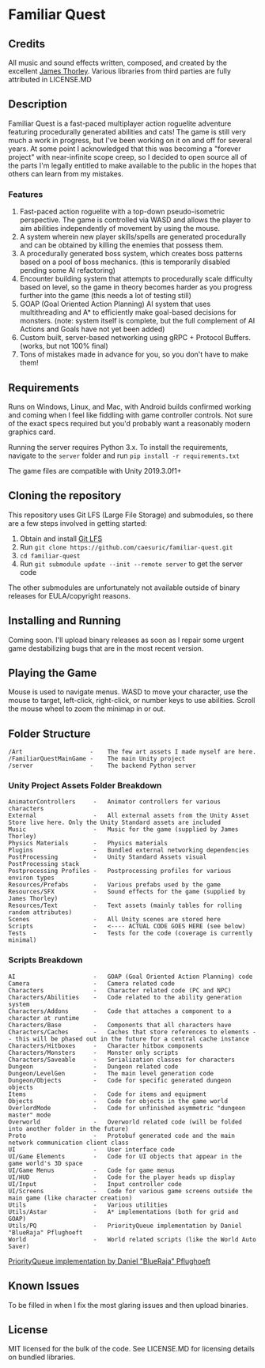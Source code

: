 # Familiar Quest

## Credits

All music and sound effects written, composed, and created by the excellent [James Thorley](https://thorleymusic.co.uk/). Various libraries from third parties are fully attributed in LICENSE.MD

## Description

Familiar Quest is a fast-paced multiplayer action roguelite adventure featuring procedurally generated abilities and cats! The game is still very much a work in progress, but I've been working on it on and off for several years. At some point I acknowledged that this was becoming a "forever project" with near-infinite scope creep, so I decided to open source all of the parts I'm legally entitled to make available to the public in the hopes that others can learn from my mistakes.

### Features

1. Fast-paced action roguelite with a top-down pseudo-isometric perspective. The game is controlled via WASD and allows the player to aim abilities independently of movement by using the mouse.
2. A system wherein new player skills/spells are generated procedurally and can be obtained by killing the enemies that possess them.
3. A procedurally generated boss system, which creates boss patterns based on a pool of boss mechanics. (this is temporarily disabled pending some AI refactoring)
4. Encounter building system that attempts to procedurally scale difficulty based on level, so the game in theory becomes harder as you progress further into the game (this needs a lot of testing still)
5. GOAP (Goal Oriented Action Planning) AI system that uses multithreading and A* to efficiently make goal-based decisions for monsters. (note: system itself is complete, but the full complement of AI Actions and Goals have not yet been added)
6. Custom built, server-based networking using gRPC + Protocol Buffers. (works, but not 100% final)
7. Tons of mistakes made in advance for you, so you don't have to make them!

## Requirements

Runs on Windows, Linux, and Mac, with Android builds confirmed working and coming when I feel like fiddling with game controller controls. Not sure of the exact specs required but you'd probably want a reasonably modern graphics card.

Running the server requires Python 3.x. To install the requirements, navigate to the `server` folder and run `pip install -r requirements.txt`

The game files are compatible with Unity 2019.3.0f1+

## Cloning the repository

This repository uses Git LFS (Large File Storage) and submodules, so there are a few steps involved in getting started:

1. Obtain and install [Git LFS](https://git-lfs.github.com/)
2. Run `git clone https://github.com/caesuric/familiar-quest.git`
3. `cd familiar-quest`
4. Run `git submodule update --init --remote server` to get the server code

The other submodules are unfortunately not available outside of binary releases for EULA/copyright reasons.

## Installing and Running

Coming soon. I'll upload binary releases as soon as I repair some urgent game destabilizing bugs that are in the most recent version.

## Playing the Game

Mouse is used to navigate menus. WASD to move your character, use the mouse to target, left-click, right-click, or number keys to use abilities. Scroll the mouse wheel to zoom the minimap in or out.

## Folder Structure

```
/Art                   -    The few art assets I made myself are here.
/FamiliarQuestMainGame -    The main Unity project
/server                -    The backend Python server
```

### Unity Project Assets Folder Breakdown

```
AnimatorControllers     -   Animator controllers for various characters
External                -   All external assets from the Unity Asset Store live here. Only the Unity Standard assets are included
Music                   -   Music for the game (supplied by James Thorley)
Physics Materials       -   Physics materials
Plugins                 -   Bundled external networking dependencies
PostProcessing          -   Unity Standard Assets visual PostProcessing stack
Postprocessing Profiles -   Postprocessing profiles for various environ types
Resources/Prefabs       -   Various prefabs used by the game
Resources/SFX           -   Sound effects for the game (supplied by James Thorley)
Resources/Text          -   Text assets (mainly tables for rolling random attributes)
Scenes                  -   All Unity scenes are stored here
Scripts                 -   <---- ACTUAL CODE GOES HERE (see below)
Tests                   -   Tests for the code (coverage is currently minimal)
```

### Scripts Breakdown

```
AI                      -   GOAP (Goal Oriented Action Planning) code
Camera                  -   Camera related code
Characters              -   Character related code (PC and NPC)
Characters/Abilities    -   Code related to the ability generation system
Characters/Addons       -   Code that attaches a component to a character at runtime
Characters/Base         -   Components that all characters have
Characters/Caches       -   Caches that store references to elements -- this will be phased out in the future for a central cache instance
Characters/Hitboxes     -   Character hitbox components
Characters/Monsters     -   Monster only scripts
Characters/Saveable     -   Serialization classes for characters
Dungeon                 -   Dungeon related code
Dungeon/LevelGen        -   The main level generation code
Dungeon/Objects         -   Code for specific generated dungeon objects
Items                   -   Code for items and equipment
Objects                 -   Code for objects in the game world
OverlordMode            -   Code for unfinished asymmetric "dungeon master" mode
Overworld               -   Overworld related code (will be folded into another folder in the future)
Proto                   -   Protobuf generated code and the main network communication client class
UI                      -   User interface code
UI/Game Elements        -   Code for UI objects that appear in the game world's 3D space
UI/Game Menus           -   Code for game menus
UI/HUD                  -   Code for the player heads up display
UI/Input                -   Input controller code
UI/Screens              -   Code for various game screens outside the main game (like character creation)
Utils                   -   Various utilities
Utils/Astar             -   A* implementations (both for grid and GOAP)
Utils/PQ                -   PriorityQueue implementation by Daniel "BlueRaja" Pflughoeft
World                   -   World related scripts (like the World Auto Saver)
```

[PriorityQueue implementation by Daniel "BlueRaja" Pflughoeft](https://github.com/BlueRaja/High-Speed-Priority-Queue-for-C-Sharp)

## Known Issues

To be filled in when I fix the most glaring issues and then upload binaries.

## License

MIT licensed for the bulk of the code. See LICENSE.MD for licensing details on bundled libraries.
